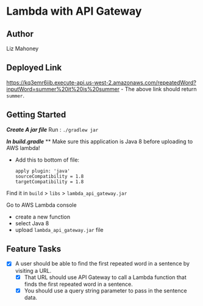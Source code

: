 # Lambda with API Gateway

## Author 

Liz Mahoney

## Deployed Link

https://kq3emr6iib.execute-api.us-west-2.amazonaws.com/repeatedWord?inputWord=summer%20it%20is%20summer
    - The above link should return `summer`.


## Getting Started

***Create A jar file***
Run : `./gradlew jar`

***In build.gradle***
** Make sure this application is Java 8 before uploading to AWS lambda!
- Add this to bottom of file:

    ```
    apply plugin: 'java'
    sourceCompatibility = 1.8
    targetCompatibility = 1.8
    ```
    
Find it in `build` > `libs` > `lambda_api_gateway.jar`

Go to AWS Lambda console
- create a new function
- select Java 8
- upload `lambda_api_gateway.jar` file

## Feature Tasks
- [x] A user should be able to find the first repeated word in a sentence by visiting a URL.
    - [x] That URL should use API Gateway to call a Lambda function that finds the first repeated word in a sentence.
    - [x] You should use a query string parameter to pass in the sentence data.